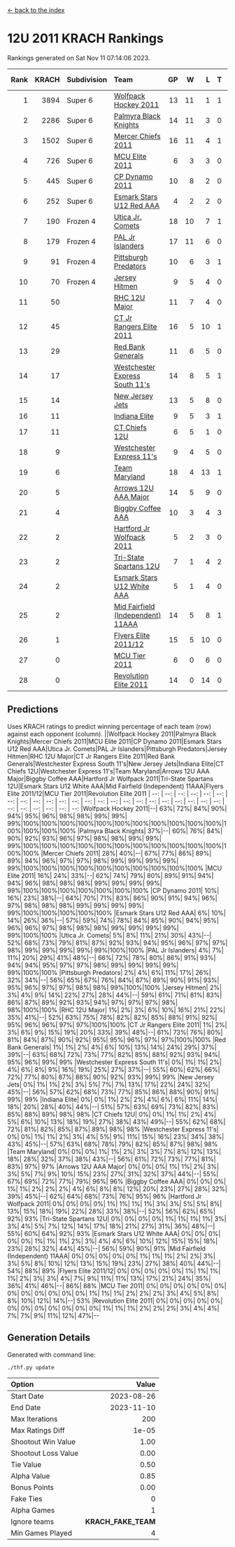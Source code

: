 [<- back to the index](readme.md)
# 12U 2011 KRACH Rankings
Rankings generated on Sat Nov 11 07:14:06 2023.

Rank|KRACH|Subdivision|Team|GP|W|L|T|OTW|OTL|SoS|Exp Wins|Win Diff
---:|---:|:---|:---|---:|---:|---:|---:|---:|---:|---:|---:|---:
1|3894|Super 6|[Wolfpack Hockey 2011](https://gamesheetstats.com/seasons/3664/teams/140937/schedule)|13|11|1|1|0|0|636|12.3|-0.0
2|2286|Super 6|[Palmyra Black Knights](https://gamesheetstats.com/seasons/3664/teams/140949/schedule)|14|11|3|0|0|0|971|11.8|-0.0
3|1502|Super 6|[Mercer Chiefs 2011](https://gamesheetstats.com/seasons/3664/teams/140936/schedule)|16|11|4|1|0|1|939|12.3|-0.0
4|726|Super 6|[MCU Elite 2011](https://gamesheetstats.com/seasons/3664/teams/140929/schedule)|6|3|3|0|2|0|1555|3.8|-0.0
5|445|Super 6|[CP Dynamo 2011](https://gamesheetstats.com/seasons/3664/teams/140944/schedule)|10|8|2|0|0|0|724|8.8|-0.0
6|252|Super 6|[Esmark Stars U12 Red AAA](https://gamesheetstats.com/seasons/3664/teams/140951/schedule)|4|2|2|0|0|0|629|2.8|-0.0
7|190|Frozen 4|[Utica Jr. Comets](https://gamesheetstats.com/seasons/3664/teams/140945/schedule)|18|10|7|1|1|0|841|11.3|-0.0
8|179|Frozen 4|[PAL Jr Islanders](https://gamesheetstats.com/seasons/3664/teams/140943/schedule)|17|11|6|0|1|0|460|11.8|-0.0
9|91|Frozen 4|[Pittsburgh Predators](https://gamesheetstats.com/seasons/3664/teams/140950/schedule)|10|6|3|1|0|0|295|7.3|-0.0
10|70|Frozen 4|[Jersey Hitmen](https://gamesheetstats.com/seasons/3664/teams/140938/schedule)|9|5|4|0|0|0|126|5.8|-0.0
11|50||[RHC 12U Major](https://gamesheetstats.com/seasons/3664/teams/140941/schedule)|11|7|4|0|0|1|68|7.8|-0.0
12|45||[CT Jr Rangers Elite 2011](https://gamesheetstats.com/seasons/3664/teams/140931/schedule)|16|5|10|1|0|1|691|6.3|-0.0
13|29||[Red Bank Generals](https://gamesheetstats.com/seasons/3664/teams/140940/schedule)|11|6|5|0|0|0|107|6.8|-0.0
14|17||[Westchester Express South 11's](https://gamesheetstats.com/seasons/3664/teams/140947/schedule)|14|8|5|1|0|0|63|9.4|0.0
15|14||[New Jersey Jets](https://gamesheetstats.com/seasons/3664/teams/140939/schedule)|13|5|8|0|2|0|66|5.8|-0.0
16|11||[Indiana Elite](https://gamesheetstats.com/seasons/3664/teams/144353/schedule)|9|5|3|1|0|0|33|6.4|0.0
17|11||[CT Chiefs 12U](https://gamesheetstats.com/seasons/3664/teams/140934/schedule)|6|5|1|0|1|0|3|5.9|0.0
18|9||[Westchester Express 11's](https://gamesheetstats.com/seasons/3664/teams/140948/schedule)|9|4|5|0|0|0|114|4.9|0.0
19|6||[Team Maryland](https://gamesheetstats.com/seasons/3664/teams/140954/schedule)|18|4|13|1|0|1|918|5.4|0.0
20|5||[Arrows 12U AAA Major](https://gamesheetstats.com/seasons/3664/teams/140946/schedule)|14|5|9|0|1|1|105|5.9|0.0
21|4||[Biggby Coffee AAA](https://gamesheetstats.com/seasons/3664/teams/144351/schedule)|10|3|4|3|0|0|6|5.4|0.0
22|2||[Hartford Jr Wolfpack 2011](https://gamesheetstats.com/seasons/3664/teams/140935/schedule)|5|2|3|0|0|0|19|2.9|0.0
23|2||[Tri-State Spartans 12U](https://gamesheetstats.com/seasons/3664/teams/144352/schedule)|7|1|4|2|0|0|6|2.9|0.0
24|2||[Esmark Stars U12 White AAA](https://gamesheetstats.com/seasons/3664/teams/140952/schedule)|5|1|4|0|0|0|24|1.9|0.0
25|2||[Mid Fairfield (Independent) 11AAA](https://gamesheetstats.com/seasons/3664/teams/140933/schedule)|14|5|8|1|0|1|16|6.4|0.0
26|1||[Flyers Elite 2011/12](https://gamesheetstats.com/seasons/3664/teams/140942/schedule)|15|5|10|0|0|2|8|5.9|0.0
27|0||[MCU Tier 2011](https://gamesheetstats.com/seasons/3664/teams/140932/schedule)|6|0|6|0|0|0|2|0.9|0.0
28|0||[Revolution Elite 2011](https://gamesheetstats.com/seasons/3664/teams/140953/schedule)|14|0|14|0|0|0|13|0.9|0.0

## Predictions
Uses KRACH ratings to predict winning percentage of each team (row) against each opponent (column).
||Wolfpack Hockey 2011|Palmyra Black Knights|Mercer Chiefs 2011|MCU Elite 2011|CP Dynamo 2011|Esmark Stars U12 Red AAA|Utica Jr. Comets|PAL Jr Islanders|Pittsburgh Predators|Jersey Hitmen|RHC 12U Major|CT Jr Rangers Elite 2011|Red Bank Generals|Westchester Express South 11's|New Jersey Jets|Indiana Elite|CT Chiefs 12U|Westchester Express 11's|Team Maryland|Arrows 12U AAA Major|Biggby Coffee AAA|Hartford Jr Wolfpack 2011|Tri-State Spartans 12U|Esmark Stars U12 White AAA|Mid Fairfield (Independent) 11AAA|Flyers Elite 2011/12|MCU Tier 2011|Revolution Elite 2011
| --: | --: | --: | --: | --: | --: | --: | --: | --: | --: | --: | --: | --: | --: | --: | --: | --: | --: | --: | --: | --: | --: | --: | --: | --: | --: | --: | --: | --: 
|Wolfpack Hockey 2011|--| 63%| 72%| 84%| 90%| 94%| 95%| 96%| 98%| 98%| 99%| 99%| 99%|100%|100%|100%|100%|100%|100%|100%|100%|100%|100%|100%|100%|100%|100%|100%
|Palmyra Black Knights| 37%|--| 60%| 76%| 84%| 90%| 92%| 93%| 96%| 97%| 98%| 98%| 99%| 99%| 99%|100%|100%|100%|100%|100%|100%|100%|100%|100%|100%|100%|100%|100%
|Mercer Chiefs 2011| 28%| 40%|--| 67%| 77%| 86%| 89%| 89%| 94%| 96%| 97%| 97%| 98%| 99%| 99%| 99%| 99%| 99%|100%|100%|100%|100%|100%|100%|100%|100%|100%|100%
|MCU Elite 2011| 16%| 24%| 33%|--| 62%| 74%| 79%| 80%| 89%| 91%| 94%| 94%| 96%| 98%| 98%| 98%| 99%| 99%| 99%| 99%| 99%|100%|100%|100%|100%|100%|100%|100%
|CP Dynamo 2011| 10%| 16%| 23%| 38%|--| 64%| 70%| 71%| 83%| 86%| 90%| 91%| 94%| 96%| 97%| 98%| 98%| 98%| 99%| 99%| 99%| 99%| 99%|100%|100%|100%|100%|100%
|Esmark Stars U12 Red AAA|  6%| 10%| 14%| 26%| 36%|--| 57%| 59%| 74%| 78%| 84%| 85%| 90%| 94%| 95%| 96%| 96%| 97%| 98%| 98%| 98%| 99%| 99%| 99%| 99%| 99%|100%|100%
|Utica Jr. Comets|  5%|  8%| 11%| 21%| 30%| 43%|--| 52%| 68%| 73%| 79%| 81%| 87%| 92%| 93%| 94%| 95%| 96%| 97%| 97%| 98%| 99%| 99%| 99%| 99%| 99%|100%|100%
|PAL Jr Islanders|  4%|  7%| 11%| 20%| 29%| 41%| 48%|--| 66%| 72%| 78%| 80%| 86%| 91%| 93%| 94%| 94%| 95%| 97%| 97%| 98%| 99%| 99%| 99%| 99%| 99%|100%|100%
|Pittsburgh Predators|  2%|  4%|  6%| 11%| 17%| 26%| 32%| 34%|--| 56%| 65%| 67%| 76%| 84%| 87%| 89%| 90%| 91%| 93%| 95%| 96%| 97%| 97%| 98%| 98%| 99%|100%|100%
|Jersey Hitmen|  2%|  3%|  4%|  9%| 14%| 22%| 27%| 28%| 44%|--| 59%| 61%| 71%| 81%| 83%| 86%| 87%| 89%| 92%| 93%| 94%| 97%| 97%| 97%| 98%| 98%|100%|100%
|RHC 12U Major|  1%|  2%|  3%|  6%| 10%| 16%| 21%| 22%| 35%| 41%|--| 52%| 63%| 75%| 78%| 82%| 82%| 85%| 88%| 91%| 92%| 95%| 96%| 96%| 97%| 97%|100%|100%
|CT Jr Rangers Elite 2011|  1%|  2%|  3%|  6%|  9%| 15%| 19%| 20%| 33%| 39%| 48%|--| 61%| 73%| 76%| 80%| 81%| 84%| 87%| 90%| 92%| 95%| 95%| 96%| 97%| 97%|100%|100%
|Red Bank Generals|  1%|  1%|  2%|  4%|  6%| 10%| 13%| 14%| 24%| 29%| 37%| 39%|--| 63%| 68%| 72%| 73%| 77%| 82%| 85%| 88%| 92%| 93%| 94%| 95%| 96%| 99%| 99%
|Westchester Express South 11's|  0%|  1%|  1%|  2%|  4%|  6%|  8%|  9%| 16%| 19%| 25%| 27%| 37%|--| 55%| 60%| 62%| 66%| 72%| 77%| 80%| 87%| 88%| 90%| 92%| 93%| 99%| 99%
|New Jersey Jets|  0%|  1%|  1%|  2%|  3%|  5%|  7%|  7%| 13%| 17%| 22%| 24%| 32%| 45%|--| 56%| 57%| 62%| 68%| 73%| 77%| 85%| 86%| 88%| 90%| 91%| 99%| 99%
|Indiana Elite|  0%|  0%|  1%|  2%|  2%|  4%|  6%|  6%| 11%| 14%| 18%| 20%| 28%| 40%| 44%|--| 51%| 57%| 63%| 69%| 73%| 82%| 83%| 85%| 88%| 89%| 98%| 98%
|CT Chiefs 12U|  0%|  0%|  1%|  1%|  2%|  4%|  5%|  6%| 10%| 13%| 18%| 19%| 27%| 38%| 43%| 49%|--| 55%| 62%| 68%| 72%| 81%| 82%| 85%| 87%| 89%| 98%| 98%
|Westchester Express 11's|  0%|  0%|  1%|  1%|  2%|  3%|  4%|  5%|  9%| 11%| 15%| 16%| 23%| 34%| 38%| 43%| 45%|--| 57%| 63%| 68%| 78%| 79%| 82%| 85%| 87%| 98%| 98%
|Team Maryland|  0%|  0%|  0%|  1%|  1%|  2%|  3%|  3%|  7%|  8%| 12%| 13%| 18%| 28%| 32%| 37%| 38%| 43%|--| 56%| 61%| 72%| 73%| 77%| 81%| 83%| 97%| 97%
|Arrows 12U AAA Major|  0%|  0%|  0%|  1%|  1%|  2%|  3%|  3%|  5%|  7%|  9%| 10%| 15%| 23%| 27%| 31%| 32%| 37%| 44%|--| 55%| 67%| 69%| 72%| 77%| 79%| 96%| 96%
|Biggby Coffee AAA|  0%|  0%|  0%|  1%|  1%|  2%|  2%|  2%|  4%|  6%|  8%|  8%| 12%| 20%| 23%| 27%| 28%| 32%| 39%| 45%|--| 62%| 64%| 68%| 73%| 76%| 95%| 96%
|Hartford Jr Wolfpack 2011|  0%|  0%|  0%|  0%|  1%|  1%|  1%|  1%|  3%|  3%|  5%|  5%|  8%| 13%| 15%| 18%| 19%| 22%| 28%| 33%| 38%|--| 52%| 56%| 62%| 65%| 92%| 93%
|Tri-State Spartans 12U|  0%|  0%|  0%|  0%|  1%|  1%|  1%|  1%|  3%|  3%|  4%|  5%|  7%| 12%| 14%| 17%| 18%| 21%| 27%| 31%| 36%| 48%|--| 55%| 60%| 64%| 92%| 93%
|Esmark Stars U12 White AAA|  0%|  0%|  0%|  0%|  0%|  1%|  1%|  1%|  2%|  3%|  4%|  4%|  6%| 10%| 12%| 15%| 15%| 18%| 23%| 28%| 32%| 44%| 45%|--| 56%| 59%| 90%| 91%
|Mid Fairfield (Independent) 11AAA|  0%|  0%|  0%|  0%|  0%|  1%|  1%|  1%|  2%|  2%|  3%|  3%|  5%|  8%| 10%| 12%| 13%| 15%| 19%| 23%| 27%| 38%| 40%| 44%|--| 54%| 88%| 89%
|Flyers Elite 2011/12|  0%|  0%|  0%|  0%|  0%|  1%|  1%|  1%|  1%|  2%|  3%|  3%|  4%|  7%|  9%| 11%| 11%| 13%| 17%| 21%| 24%| 35%| 36%| 41%| 46%|--| 86%| 88%
|MCU Tier 2011|  0%|  0%|  0%|  0%|  0%|  0%|  0%|  0%|  0%|  0%|  0%|  0%|  1%|  1%|  1%|  2%|  2%|  2%|  3%|  4%|  5%|  8%|  8%| 10%| 12%| 14%|--| 53%
|Revolution Elite 2011|  0%|  0%|  0%|  0%|  0%|  0%|  0%|  0%|  0%|  0%|  0%|  0%|  1%|  1%|  1%|  2%|  2%|  2%|  3%|  4%|  4%|  7%|  7%|  9%| 11%| 12%| 47%|--

## Generation Details

Generated with command line:
```
./thf.py update
```

| Option | Value |
| :----- | ----: |
| Start Date | 2023-08-26 |
| End Date | 2023-11-10 |
| Max Iterations | 200 |
| Max Ratings Diff | 1e-05 |
| Shootout Win Value | 1.00 |
| Shootout Loss Value | 0.00 |
| Tie Value | 0.50 |
| Alpha Value | 0.85 |
| Bonus Points | 0.00 |
| Fake Ties | 0 |
| Alpha Games | 1 |
| Ignore teams | __KRACH_FAKE_TEAM__ |
| Min Games Played | 4 |

